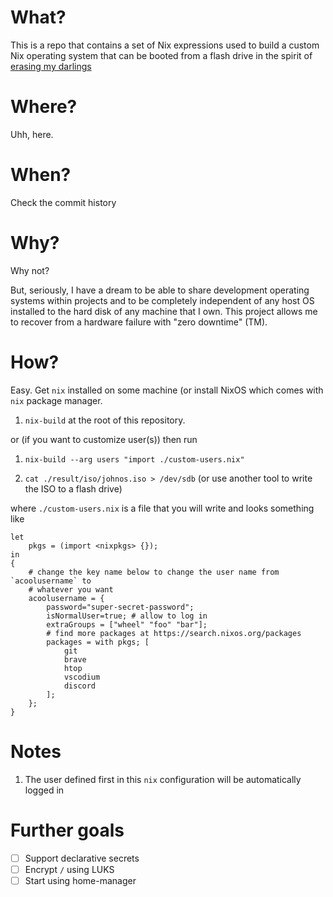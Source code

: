 # What?
This is a repo that contains a set of Nix expressions used to build a custom 
Nix operating system that can be booted from a flash drive in the spirit of
[erasing my darlings](https://grahamc.com/blog/erase-your-darlings)

# Where?
Uhh, here.

# When?

Check the commit history

# Why?
Why not?

But, seriously, I have a dream to be able to share development operating systems
within projects and to be completely independent of any host OS installed to the 
hard disk of any machine that I own. This project allows me to recover from a 
hardware failure with "zero downtime" (TM).

# How?

Easy. Get `nix` installed on some machine (or install NixOS which comes with `nix`
package manager. 

1. `nix-build` at the root of this repository.

or (if you want to customize user(s)) then run

1. `nix-build --arg users "import ./custom-users.nix"`

2. `cat ./result/iso/johnos.iso > /dev/sdb` (or use another tool to write the ISO to a flash drive)

where `./custom-users.nix` is a file that you will write and looks something like

```
let
	pkgs = (import <nixpkgs> {});
in
{
	# change the key name below to change the user name from `acoolusername` to
	# whatever you want
	acoolusername = {
		password="super-secret-password";
		isNormalUser=true; # allow to log in
		extraGroups = ["wheel" "foo" "bar"];
		# find more packages at https://search.nixos.org/packages
		packages = with pkgs; [
			git	
			brave
			htop
			vscodium
			discord
		];
	};
}
```

# Notes

1. The user defined first in this `nix` configuration will be automatically logged in

# Further goals
- [ ] Support declarative secrets
- [ ] Encrypt `/` using LUKS
- [ ] Start using home-manager

